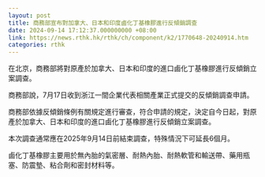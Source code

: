```yaml
---
layout: post
title: 商務部宣布對加拿大、日本和印度鹵化丁基橡膠進行反傾銷調查
date: 2024-09-14 17:12:37.000000000 +08:00
link: https://news.rthk.hk/rthk/ch/component/k2/1770648-20240914.htm
categories: rthk
---
```


在北京，商務部將對原產於加拿大、日本和印度的進口鹵化丁基橡膠進行反傾銷立案調查。

商務部說，7月17日收到浙江一間企業代表相關產業正式提交的反傾銷調查申請。

商務部依據反傾銷條例有關規定進行審查，符合申請的規定，決定自今日起，對原產於加拿大、日本和印度的進口鹵化丁基橡膠進行反傾銷立案調查。

本次調查通常應在2025年9月14日前結束調查，特殊情況下可延長6個月。

鹵化丁基橡膠主要用於無內胎的氣密層、耐熱內胎、耐熱軟管和輸送帶、藥用瓶塞、防震墊、粘合劑和密封材料等。
